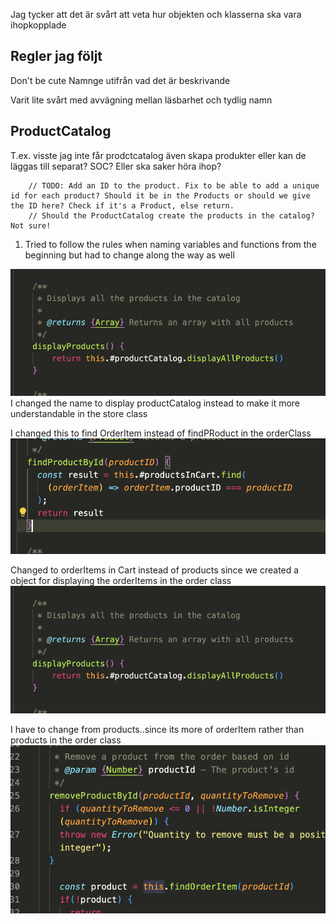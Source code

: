 
Jag tycker att det är svårt att veta hur objekten och klasserna ska vara ihopkopplade

## Regler jag följt
Don't be cute
Namnge utifrån vad det är beskrivande

Varit lite svårt med avvägning mellan läsbarhet och tydlig namn


## ProductCatalog
T.ex. visste jag inte får prodctcatalog även skapa produkter eller kan de läggas till separat? SOC? Eller ska saker höra ihop?

        // TODO: Add an ID to the product. Fix to be able to add a unique id for each product? Should it be in the Products or should we give the ID here? Check if it's a Product, else return.
        // Should the ProductCatalog create the products in the catalog? Not sure!

1. Tried to follow the rules when naming variables and functions from the beginning but had to change along the way as well


![name](/documentation/img/1.png)
I changed the name to display productCatalog instead to make it more understandable in the store class

I changed this to find OrderItem instead of findPRoduct in the orderClass
![name change](/documentation/img/2.png)

Changed to orderItems in Cart instead of products since we created a object for displaying the orderItems in the order class
![ge](/documentation/img/1.png)

I have to change from products..since its more of orderItem rather than products in the order class
![change name](/documentation/img/4.png)

